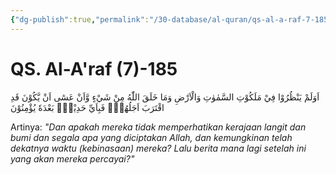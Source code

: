 ```yaml
---
{"dg-publish":true,"permalink":"/30-database/al-quran/qs-al-a-raf-7-185/"}
---
```



# QS. Al-A'raf (7)-185
اَوَلَمْ يَنْظُرُوْا فِيْ مَلَكُوْتِ السَّمٰوٰتِ وَالْاَرْضِ وَمَا خَلَقَ اللّٰهُ مِنْ شَيْءٍ وَّاَنْ عَسٰٓى اَنْ يَّكُوْنَ قَدِ اقْتَرَبَ اَجَلُهُمْۖ فَبِاَيِّ حَدِيْثٍۢ بَعْدَهٗ يُؤْمِنُوْنَ

Artinya: *"Dan apakah mereka tidak memperhatikan kerajaan langit dan bumi dan segala apa yang diciptakan Allah, dan kemungkinan telah dekatnya waktu (kebinasaan) mereka? Lalu berita mana lagi setelah ini yang akan mereka percayai?"*
